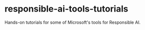 # responsible-ai-tools-tutorials
Hands-on tutorials for some of Microsoft's tools for Responsible AI.
